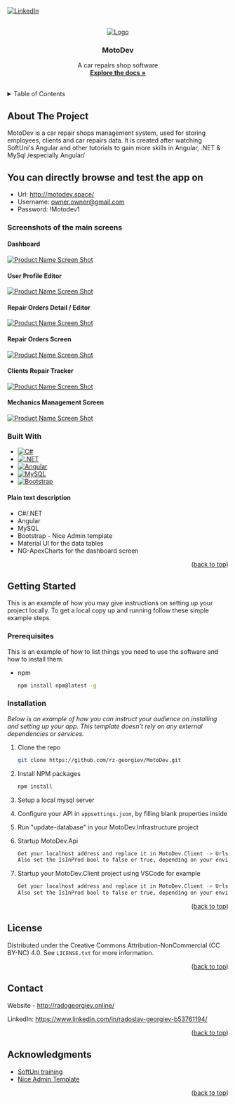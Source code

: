 <!-- Improved compatibility of back to top link: See: https://github.com/othneildrew/Best-README-Template/pull/73 -->
<a id="readme-top"></a>
<!--
*** Thanks for checking out the Best-README-Template. If you have a suggestion
*** that would make this better, please fork the repo and create a pull request
*** or simply open an issue with the tag "enhancement".
*** Don't forget to give the project a star!
*** Thanks again! Now go create something AMAZING! :D
-->



<!-- PROJECT SHIELDS -->
<!--
*** I'm using markdown "reference style" links for readability.
*** Reference links are enclosed in brackets [ ] instead of parentheses ( ).
*** See the bottom of this document for the declaration of the reference variables
*** for contributors-url, forks-url, etc. This is an optional, concise syntax you may use.
*** https://www.markdownguide.org/basic-syntax/#reference-style-links
-->

[![LinkedIn][linkedin-shield]][linkedin-url]


<!-- PROJECT LOGO -->
<br />
<div align="center">
  <a href="https://github.com/othneildrew/Best-README-Template">
    <img src="https://res.cloudinary.com/scmanager/image/upload/v1723813006/favicon_g8sndw.png" alt="Logo" ">
  </a>

  <h3 align="center">MotoDev</h3>

  <p align="center">
    A car repairs shop software
    <br />
    <a href="https://github.com/rz-georgiev/MotoDev"><strong>Explore the docs »</strong></a>
    <br />
    <br />
  </p>
</div>



<!-- TABLE OF CONTENTS -->
<details>
  <summary>Table of Contents</summary>
  <ol>
    <li>
      <a href="#about-the-project">About The Project</a>
      <ul>
        <li><a href="#built-with">Built With</a></li>
      </ul>
    </li>
    <li>
      <a href="#getting-started">Getting Started</a>
      <ul>
        <li><a href="#prerequisites">Prerequisites</a></li>
        <li><a href="#installation">Installation</a></li>
      </ul>
    </li>
    <li><a href="#usage">Usage</a></li>
    <li><a href="#license">License</a></li>
    <li><a href="#contact">Contact</a></li>
    <li><a href="#acknowledgments">Acknowledgments</a></li>
  </ol>
</details>



<!-- ABOUT THE PROJECT -->
## About The Project

MotoDev is a car repair shops management system, used for storing employees, clients and car repairs data.
It is created after watching SoftUni's Angular and other tutorials to gain more skills in Angular, .NET & MySql /especially Angular/

## You can directly browse and test the app on 
* Url: http://motodev.space/
* Username: owner.owner@gmail.com
* Password: !Motodev1

### Screenshots of the main screens
#### Dashboard
[![Product Name Screen Shot][dashboard-screenshot]](https://res.cloudinary.com/scmanager/image/upload/v1728047610/MotoDevScreenshots/mainScreen_lfdp0p.png)
#### User Profile Editor
[![Product Name Screen Shot][user-profile-screenshot]](https://res.cloudinary.com/scmanager/image/upload/v1728047611/MotoDevScreenshots/userProfile_gzxgxn.png)
#### Repair Orders Detail / Editor
[![Product Name Screen Shot][orders-details-screenshot]](https://res.cloudinary.com/scmanager/image/upload/v1728047610/MotoDevScreenshots/ordersDetails_cqktaj.png)
#### Repair Orders Screen
[![Product Name Screen Shot][repair-orders-screenshot]](https://res.cloudinary.com/scmanager/image/upload/v1728047611/MotoDevScreenshots/repairOrders_pjuzq6.png)
#### Clients Repair Tracker
[![Product Name Screen Shot][clients-screen-screenshot]](https://res.cloudinary.com/scmanager/image/upload/v1728047611/MotoDevScreenshots/clientsScreen_hbfhmd.png)
#### Mechanics Management Screen
[![Product Name Screen Shot][mechanics-screen-screenshot]](https://res.cloudinary.com/scmanager/image/upload/v1728047611/MotoDevScreenshots/mechanicScreen_ttfeky.png)

### Built With

* [![C#][C#]][c#-url]
* [![.NET][.NET]][.NET-url]
*  [![Angular][Angular.io]][Angular-url]
* [![MySQL][MySQL]][MySQL-url]
*  [![Bootstrap][Bootstrap.com]][Bootstrap-url]

#### Plain text description
* C#/.NET
* Angular
* MySQL
* Bootstrap - Nice Admin template
* Material UI for the data tables
* NG-ApexCharts for the dashboard screen 

<p align="right">(<a href="#readme-top">back to top</a>)</p>



<!-- GETTING STARTED -->
## Getting Started

This is an example of how you may give instructions on setting up your project locally.
To get a local copy up and running follow these simple example steps.

### Prerequisites

This is an example of how to list things you need to use the software and how to install them.
* npm
  ```sh
  npm install npm@latest -g
  ```

### Installation

_Below is an example of how you can instruct your audience on installing and setting up your app. This template doesn't rely on any external dependencies or services._

1. Clone the repo
   ```sh
   git clone https://github.com/rz-georgiev/MotoDev.git
   ```
2. Install NPM packages
   ```sh
   npm install
   ```

3. Setup a local mysql server
   
4. Configure your API in `appsettings.json`, by filling blank properties inside

5. Run "update-database" in your MotoDev.Infrastructure project

6. Startup MotoDev.Api
   ```sh
   Get your localhost address and replace it in MotoDev.Client -> Urls.ts file
   Also set the IsInProd bool to false or true, depending on your environment purposes
   ```

7. Startup your MotoDev.Client project using VSCode for example
   ```sh
   Get your localhost address and replace it in MotoDev.Client -> Urls.ts file
   Also set the IsInProd bool to false or true, depending on your environment purposes
   ```
<p align="right">(<a href="#readme-top">back to top</a>)</p>

<!-- LICENSE -->
## License

Distributed under the Creative Commons Attribution-NonCommercial (CC BY-NC) 4.0. See `LICENSE.txt` for more information.

<p align="right">(<a href="#readme-top">back to top</a>)</p>


<!-- CONTACT -->
## Contact

Website - http://radogeorgiev.online/

LinkedIn: https://www.linkedin.com/in/radoslav-georgiev-b53761194/

<p align="right">(<a href="#readme-top">back to top</a>)</p>



<!-- ACKNOWLEDGMENTS -->
## Acknowledgments



* [SoftUni training](https://softuni.bg/)
* [Nice Admin Template](https://github.com/hacktheme/Nice-Admin)


<p align="right">(<a href="#readme-top">back to top</a>)</p>



<!-- MARKDOWN LINKS & IMAGES -->
<!-- https://www.markdownguide.org/basic-syntax/#reference-style-links -->
[contributors-shield]: https://img.shields.io/github/contributors/othneildrew/Best-README-Template.svg?style=for-the-badge
[contributors-url]: https://github.com/rz-georgiev/MotoDev/graphs/contributors
[forks-shield]: https://img.shields.io/github/forks/othneildrew/Best-README-Template.svg?style=for-the-badge
[forks-url]: https://github.com/othneildrew/Best-README-Template/network/members
[stars-shield]: https://img.shields.io/github/stars/othneildrew/Best-README-Template.svg?style=for-the-badge
[stars-url]: https://github.com/othneildrew/Best-README-Template/stargazers
[issues-shield]: https://img.shields.io/github/issues/othneildrew/Best-README-Template.svg?style=for-the-badge
[issues-url]: https://github.com/othneildrew/Best-README-Template/issues
[license-shield]: https://img.shields.io/github/license/othneildrew/Best-README-Template.svg?style=for-the-badge
[license-url]: https://github.com/othneildrew/Best-README-Template/blob/master/LICENSE.txt
[linkedin-shield]: https://img.shields.io/badge/-LinkedIn-black.svg?style=for-the-badge&logo=linkedin&colorB=555
[linkedin-url]: https://www.linkedin.com/in/radoslav-georgiev-b53761194
[dashboard-screenshot]: https://res.cloudinary.com/scmanager/image/upload/v1728047610/MotoDevScreenshots/mainScreen_lfdp0p.png
[user-profile-screenshot]: https://res.cloudinary.com/scmanager/image/upload/v1728047611/MotoDevScreenshots/userProfile_gzxgxn.png
[orders-details-screenshot]: https://res.cloudinary.com/scmanager/image/upload/v1728047610/MotoDevScreenshots/ordersDetails_cqktaj.png
[repair-orders-screenshot]: https://res.cloudinary.com/scmanager/image/upload/v1728047611/MotoDevScreenshots/repairOrders_pjuzq6.png
[clients-screen-screenshot]: https://res.cloudinary.com/scmanager/image/upload/v1728047611/MotoDevScreenshots/clientsScreen_hbfhmd.png
[mechanics-screen-screenshot]: https://res.cloudinary.com/scmanager/image/upload/v1728047611/MotoDevScreenshots/mechanicScreen_ttfeky.png

[C#]: https://img.shields.io/badge/c%23-%23239120.svg?style=for-the-badge&logo=csharp&logoColor=white
[C#-url]: https://learn.microsoft.com/en-us/dotnet/csharp/
[.NET]: https://img.shields.io/badge/.NET-5C2D91?style=for-the-badge&logo=.net&logoColor=white
[.NET-url]: https://dotnet.microsoft.com/en-us/
[MySQL]:https://img.shields.io/badge/mysql-4479A1.svg?style=for-the-badge&logo=mysql&logoColor=white
[MySQL-url]: https://www.mysql.com/
[Angular.io]: https://img.shields.io/badge/Angular-DD0031?style=for-the-badge&logo=angular&logoColor=white
[Angular-url]: https://angular.io/
[Svelte.dev]: https://img.shields.io/badge/Svelte-4A4A55?style=for-the-badge&logo=svelte&logoColor=FF3E00
[Svelte-url]: https://svelte.dev/
[Laravel.com]: https://img.shields.io/badge/Laravel-FF2D20?style=for-the-badge&logo=laravel&logoColor=white
[Laravel-url]: https://laravel.com
[Bootstrap.com]: https://img.shields.io/badge/Bootstrap-563D7C?style=for-the-badge&logo=bootstrap&logoColor=white
[Bootstrap-url]: https://getbootstrap.com
[JQuery.com]: https://img.shields.io/badge/jQuery-0769AD?style=for-the-badge&logo=jquery&logoColor=white
[JQuery-url]: https://jquery.com 

